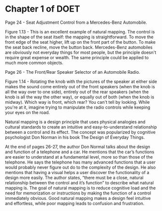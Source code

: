 # Chapter 1 of DOET
Page 24 - Seat Adjustment Control from a Mercedes-Benz Automobile.

Figure 1.13 - This is an excellent example of natural mapping. The control is in the shape of the seat itself: the mapping is straightforward. To move the front edge of the seat higher, lift up on the front part of the button. To make the seat back recline, move the button back. Mercedes-Benz automobiles are obviously not everyday things for most people, but the principle doesn't require great expense or wealth. The same principle could be applied to much more common objects.

Page 26 - The Front/Rear Speaker Selector of an Automobile Radio.

Figure 1.14 - Rotating the knob with the pictures of the speaker at either side makes the sound come entirely out of the front speakers (when the knob is all the way over to one side), entirely out of the rear speakers (when the knob is all the way the other way), or equally out of both (when the knob is midway). Which way is front, which rear? You can't tell by looking. While you're at it, imagine trying to manipulate the radio controls while keeping your eyes on the road.

Natural mapping is a design principle that uses physical analogies and cultural standards to create an intuitive and easy-to-understand relationship between a control and its effect. The concept was popularized by cognitive psychologist Don Norman in his book The Design of Everyday Things.

At the end of pages 26-27, the author Don Normal talks about the design and function of a telephone and a car. He mentions that the car’s functions are easier to understand at a fundamental level, more so than those of the telephone. He says the telephone has many advanced functions that a user would probably never figure out do to the complexity of the design. He also mentions that having a visual helps a user discover the functionality of a design more easily. The author states, “there must be a close, natural relationship between the control and it’s function” to describe what natural mapping is. The goal of natural mapping is to reduce cognitive load and the need for memorization or instructions by making the function of a control immediately obvious. Good natural mapping makes a design feel intuitive and effortless, while poor mapping leads to confusion and frustration.
